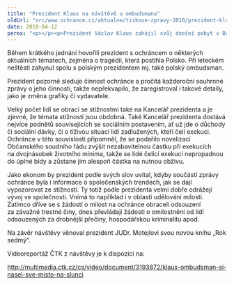 ```yaml
---
title: "Prezident Klaus na návštěvě u ombudsmana"
oldUrl: "src/www.ochrance.cz/aktualne/tiskove-zpravy-2010/prezident-klaus-na-navsteve-u-ombudsmana"
date: 2010-04-12
perex: "<p></p><p>Prezident Václav Klaus zahájil svůj dnešní pobyt v Brně setkáním s veřejným ochráncem práv JUDr. Otakarem Motejlem. Ochránce při této příležitosti předal prezidentovi souhrnnou zprávu o své činnosti za rok 2009.</p>"
---
```


<!-- imported from the old website -->

<p>Během krátkého jednání hovořili prezident s ochráncem o některých aktuálních tématech, zejména o tragédii, která postihla Polsko. Při leteckém neštěstí zahynul spolu s polským prezidentem mj. také polský ombudsman.</p><p>Prezident pozorně sleduje činnost ochránce a pročítá každoroční souhrnné zprávy o jeho činnosti, takže nepřekvapilo, že zaregistroval i takové detaily, jako je změna grafiky či vydavatele.</p><p>Velký počet lidí se obrací se stížnostmi také na Kancelář prezidenta a je zjevné, že témata stížností jsou obdobná. Také Kancelář prezidenta dostává nejvíce podnětů souvisejících se sociálním postavením, ať už jde o důchody či sociální dávky, či o tíživou situaci lidí zadlužených, kteří čelí exekuci. Ochránce v této souvislosti připomněl, že se podařilo novelizací Občanského soudního řádu zvýšit nezabavitelnou částku při exekucích na dvojnásobek životního minima, takže se lidé čelící exekuci nepropadnou do úplné bídy a zůstane jim alespoň částka na nutnou obživu.</p><p>Jako ekonom by prezident podle svých slov uvítal, kdyby součástí zprávy ochránce byla i informace o společenských trendech, jak se dají vypozorovat ze stížností. Ty totiž podle prezidenta velmi dobře odrážejí vývoj ve společnosti. Vnímá to například i v oblasti udělování milostí. Zatímco dříve se s žádostí o milost na ochránce obraceli odsouzení za závažné trestné činy, dnes převládají žádosti o omilostnění od lidí odsouzených za drobnější přečiny, hospodářskou kriminalitu apod.</p><p>Na závěr návštěvy věnoval prezident JUDr. Motejlovi svou novou knihu „Rok sedmý“.</p><p>Videoreportáž ČTK z návštěvy je k dispozici na:</p><p><a title="Otevření do nového okna" href="http://multimedia.ctk.cz/cs/video/document/3193872/klaus-ombudsman-si-nasel-sve-misto-na-slunci" target="_blank">http://multimedia.ctk.cz/cs/video/document/3193872/klaus-ombudsman-si-nasel-sve-misto-na-slunci</a> <img alt="" src="https://www.ochrance.cz/typo3/ext/od_linkdesc/icons/external.gif" class="od_linkdesc_icon_external" /> </p>
